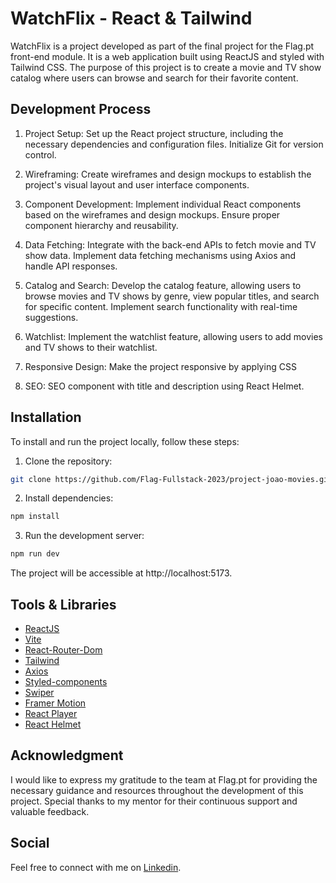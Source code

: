 # WatchFlix - React & Tailwind

WatchFlix is a project developed as part of the final project for the Flag.pt front-end module. It is a web application built using ReactJS and styled with Tailwind CSS. The purpose of this project is to create a movie and TV show catalog where users can browse and search for their favorite content.

## Development Process

1. Project Setup: Set up the React project structure, including the necessary dependencies and configuration files. Initialize Git for version control.

2. Wireframing: Create wireframes and design mockups to establish the project's visual layout and user interface components.

3. Component Development: Implement individual React components based on the wireframes and design mockups. Ensure proper component hierarchy and reusability.

4. Data Fetching: Integrate with the back-end APIs to fetch movie and TV show data. Implement data fetching mechanisms using Axios and handle API responses.

5. Catalog and Search: Develop the catalog feature, allowing users to browse movies and TV shows by genre, view popular titles, and search for specific content. Implement search functionality with real-time suggestions.

6. Watchlist: Implement the watchlist feature, allowing users to add movies and TV shows to their watchlist.

7. Responsive Design: Make the project responsive by applying CSS

8. SEO: SEO component with title and description using React Helmet.

## Installation
 
To install and run the project locally, follow these steps:

1.  Clone the repository:

```bash
git clone https://github.com/Flag-Fullstack-2023/project-joao-movies.git
```

2. Install dependencies:

```bash
npm install
```

3.  Run the development server:

```bash
npm run dev
```

The project will be accessible at http://localhost:5173.

## Tools & Libraries

- [ReactJS](https://reactjs.org/)
- [Vite](https://vitejs.dev/blog/announcing-vite2.html)
- [React-Router-Dom](https://reactrouter.com/en/main/components/link)
- [Tailwind](https://tailwindcss.com/)
- [Axios](https://axios-http.com/docs/intro)
- [Styled-components](https://styled-components.com/)
- [Swiper](https://swiperjs.com/)
- [Framer Motion](https://www.npmjs.com/package/framer-motion)
- [React Player](https://www.npmjs.com/package/react-player)
- [React Helmet](https://www.npmjs.com/package/react-helmet)

## Acknowledgment

I would like to express my gratitude to the team at Flag.pt for providing the necessary guidance and resources throughout the development of this project. Special thanks to my mentor for their continuous support and valuable feedback.

## Social

Feel free to connect with me on [Linkedin](https://www.linkedin.com/in/joaotbb/).
